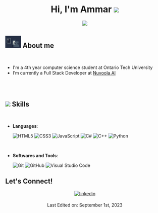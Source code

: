 
<!--
**AmmarHatiya/AmmarHatiya** is a ✨ _special_ ✨ repository because its `README.md` (this file) appears on your GitHub profile.

Here are some ideas to get you started:
https://img.shields.io/badge/-TEXT%20-COLOUR?style=for-the-badge
-->

<h1 align="center"><b>Hi, I'm Ammar </b><img alt"👋" src="https://media.giphy.com/media/hvRJCLFzcasrR4ia7z/giphy.gif" width="35"></h1>

<p align="center">
  <a href="https://github.com/DenverCoder1/readme-typing-svg"><img src="https://readme-typing-svg.herokuapp.com?font=Time+New+Roman&color=cyan&size=25&center=true&vCenter=true&width=600&height=100&lines=Software+Developer;Computer+Science+Student;"></a>
</p>

	
## <picture><img src = "https://github.com/AmmarHatiya/AmmarHatiya/blob/main/assets/programming.gif" width = 50px></picture> **About me**

<br>

- I'm a 4th year computer science student at Ontario Tech University
- I’m currently a Full Stack Developer at <a href="[./product/download.html](https://www.linkedin.com/company/nuvoola/)" target="_top">Nuvoola AI</a>


<br><br>


## <img src="https://media2.giphy.com/media/QssGEmpkyEOhBCb7e1/giphy.gif?cid=ecf05e47a0n3gi1bfqntqmob8g9aid1oyj2wr3ds3mg700bl&rid=giphy.gif" width ="25"><b> Skills</b>
<br>

<p align="center">

- **Languages**:
  
    ![HTML5](https://img.shields.io/badge/-HTML5%20-e34c26?style=for-the-badge)
    ![CSS3](https://img.shields.io/badge/-CSS3%20-2196f3?style=for-the-badge)
    ![JavaScript](https://img.shields.io/badge/-JavaScript%20-f0db4f?style=for-the-badge)
    ![C#](https://img.shields.io/badge/-CSharp%20-6A1577?style=for-the-badge)
    ![C++](https://img.shields.io/badge/-C++%20-044F88?style=for-the-badge)
    ![Python](https://img.shields.io/badge/-Python%20-306998?style=for-the-badge)

<br>

- **Softwares and Tools**:

    ![Git](https://img.shields.io/badge/git-%23F05033.svg?style=for-the-badge&logo=git&logoColor=white)
    ![GitHub](https://img.shields.io/badge/github-%23121011.svg?style=for-the-badge&logo=github&logoColor=white)
    ![Visual Studio Code](https://img.shields.io/badge/Visual%20Studio%20Code-0078d7.svg?style=for-the-badge&logo=visual-studio-code&logoColor=white)



## <b> Let's Connect!</b>
<div align='center'>
<a href="https://linkedin.com/in/ammarhatiya" target="_blank">
<img src="https://img.shields.io/badge/ammar hatiya-%2300acee.svg?color=405DE6&style=for-the-badge&logo=Linkedin&logoColor=white" alt=linkedin style="margin-bottom: 5px;"/>
</a>


Last Edited on: September 1st, 2023
